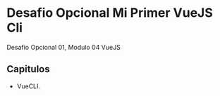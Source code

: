 # **Desafio Opcional Mi Primer VueJS Cli**
Desafio Opcional 01, Modulo 04 VueJS

## **Capitulos**
* VueCLI.